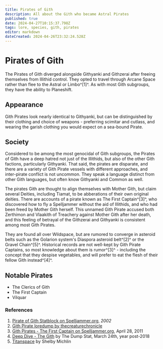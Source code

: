 ```yaml
---
title: Pirates of Gith
description: All about the Gith who became Astral Pirates
published: true
date: 2024-04-27T10:15:37.798Z
tags: lore, species, gith, pirates
editor: markdown
dateCreated: 2024-04-26T23:32:24.528Z
---
```


# Pirates of Gith
The Pirates of Gith diverged alongside Githyanki and Githzerai after freeing themselves from Illithid control. They opted to travel through Arcane Space rather than flee to the Astral or Limbo^[1]^. As with most Gith subgroups, they have the ability to Planeshift.

## Appearance
Gith Pirates look nearly identical to Githyanki, but can be distinguished by their clothing and choice of weapons - preferring scimitar and cutlass, and wearing the garish clothing you would expect on a sea-bound Pirate.

## Society
Considered to be among the most genocidal of Gith subgroups, the Pirates of Gith have a deep hatred not just of the Illithids, but also of the other Gith factions, particularly Githyanki. That said, the pirates are disparate, and there are a variety of Gith Pirate vessels with different approaches, and inter-pirate conflict is not uncommon. They speak a language distinct from other Gith languages, but often know Githyanki and Common as well.

The pirates Gith are thought to align themselves with Mother Gith, but claim several Deities, including Tiamat, to be abberations of their own original deities. There are accounts of a pirate known as The First Captain^[3]^, who discovered how to fly a Spelljammer without the aid of Illithids, and who had been freed by Mother Gith herself. This unnamed Gith Pirate accused both Zerthimon and Vlaakith of Treachery against Mother Gith after her death, and this feeling of betrayal of the Githzerai and Githyanki is consistent among most Gith Pirates.

They are found all over Wildspace, but are rumored to converge in asteroid belts such as the Golarion system's Diaspora asteroid belt^[2]^ or the Gravel Chain^[5]^. Historical records are not well-kept by Gith Pirate Captains, so most knowledge about them is rumor^[3]^ - including the concept that they despise vegetables, and will prefer to eat the flesh of their fellow Gith instead^[4]^.

## Notable Pirates
- The Clerics of Gith
- The First Captain
- Vilquar

### References
1. [Pirate of Gith Statblock on Spelljammer.org](http://lost.spelljammer.org/ShatteredFractine/critters/monsters/pirateofgith.html), *2002*
2. [Gith Pirate loredump by thecreaturechronicle](https://www.tumblr.com/thecreaturechronicle/36496604364/gith-pirate)
3. [Gith Pirates - The First Captain on Spelljammer.org](http://www.spelljammer.org/essays/history/Gith_first_captain.html), April 28, 2011
4. [Deep Dive - The Gith](https://dumpstatadventures.com/blog/deep-dive-the-gith) by The Dump Stat, March 24th, year post-2018 
5. [Titanspace](http://www.pandius.com/titanspc.html) by Shelby Michlin